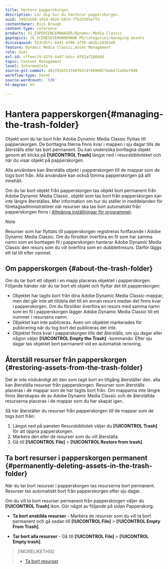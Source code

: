 ```yaml
---
title: Hantera papperskorgen
description: Lär dig hur du hanterar papperskorgen.
uuid: 3992a5b8-1919-4924-b07d-7fb25565effd
contentOwner: Rick Brough
content-type: reference
products: SG_EXPERIENCEMANAGER/Dynamic-Media-Classic
geptopics: SG_SCENESEVENONDEMAND_PK/categories/managing_assets
discoiquuid: 553c95fc-0a41-4f06-af50-a62bc1438149
feature: Dynamic Media Classic,Asset Management
role: User
exl-id: cffeec19-43fd-4a97-bdcc-df81af108ddd
topic: Content Management
level: Intermediate
source-git-commit: d82f816553f807b514f4690827dab672a6baf690
workflow-type: tm+mt
source-wordcount: '536'
ht-degree: 0%

---
```


# Hantera papperskorgen{#managing-the-trash-folder}

Objekt som du tar bort från Adobe Dynamic Media Classic flyttas till papperskorgen. De borttagna filerna finns kvar i mappen i sju dagar tills de återställs eller tas bort permanent. Du kan undersöka borttagna objekt genom att klicka på **[!UICONTROL Trash]** längst ned i resursbiblioteket och när du visar objekt på papperskorgen.

Alla användare kan återställa objekt i papperskorgen till de mappar som de togs bort från. Alla användare kan också tömma papperskorgen på allt innehåll.

Om du tar bort objekt från papperskorgen tas objekt bort permanent från Adobe Dynamic Media Classic. objekt som tas bort från papperskorgen kan inte längre återställas. Mer information om hur du ställer in meddelanden för företagsadministratörer när resurser ska tas bort automatiskt från papperskorgen finns i [Allmänna inställningar för programmet](application-setup.md#general_settings).

>[!NOTE]
>
>Resurser som har flyttats till papperskorgen registreras fortfarande i Adobe Dynamic Media Classic. Om du försöker överföra en fil som har samma namn som en borttagen fil i papperskorgen hanterar Adobe Dynamic Media Classic den resurs som du vill överföra som en dubblettresurs. Därför läggs ett tal till efter namnet.

## Om papperskorgen {#about-the-trash-folder}

Om du tar bort ett objekt i en mapp placeras objektet i papperskorgen. Följande händer när du tar bort ett objekt och flyttar det till papperskorgen:

* Objektet har tagits bort från dina Adobe Dynamic Media Classic-mappar, men det går inte att tilldela det till en annan resurs medan det finns kvar i papperskorgen. Om du försöker överföra en resurs med samma namn som en fil i papperskorgen lägger Adobe Dynamic Media Classic till ett nummer i resursens namn.
* Objektet kan inte publiceras. Även om objektet markerades för publicering när du tog bort det publiceras det inte.
* Objektet finns kvar i papperskorgen tills det återställs, om sju dagar eller någon väljer **[!UICONTROL Empty the Trash]** -kommando. Efter sju dagar tas objektet bort permanent vid en automatisk rensning.

## Återställ resurser från papperskorgen {#restoring-assets-from-the-trash-folder}

Det är inte nödvändigt att den som tagit bort en tillgång återställer den. alla kan återställa resurser från papperskorgen. Resurser som återställs placeras i de mappar som de har tagits bort från. Om mapparna inte längre finns återskapas de av Adobe Dynamic Media Classic och de återställda resurserna placeras i de mappar som du har skapat igen.

Så här återställer du resurser från papperskorgen till de mappar som de togs bort från:

1. Längst ned på panelen Resursbibliotek väljer du **[!UICONTROL Trash]** för att öppna papperskorgen.
1. Markera den eller de resurser som du vill återställa.
1. Gå till **[!UICONTROL File]** > **[!UICONTROL Restore from trash]**.

## Ta bort resurser i papperskorgen permanent {#permanently-deleting-assets-in-the-trash-folder}

När du tar bort resurser i papperskorgen tas resurserna bort permanent. Resurser tas automatiskt bort från papperskorgen efter sju dagar.

Om du vill ta bort resurser permanent från papperskorgen väljer du **[!UICONTROL Trash]** ikon. Gör något av följande på sidan Papperskorg:

* **Ta bort enskilda resurser** - Markera de resurser som du vill ta bort permanent och gå sedan till **[!UICONTROL File]** > **[!UICONTROL Empty From Trash]**.

* **Tar bort alla resurser** - Gå till **[!UICONTROL File]** > **[!UICONTROL Empty trash]**.

>[!MORELIKETHIS]
>
>* [Ta bort resurser](moving-renaming-deleting-assets.md#delete_assets)
